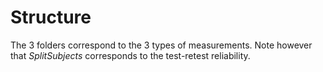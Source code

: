 # Structure

The 3 folders correspond to the 3 types of measurements. Note however that _SplitSubjects_ corresponds to the test-retest reliability.
